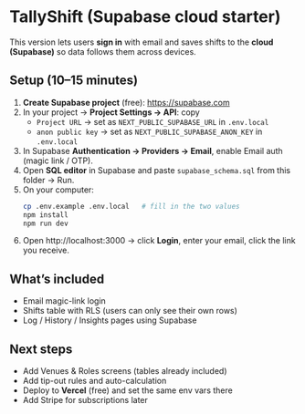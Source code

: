 
# TallyShift (Supabase cloud starter)

This version lets users **sign in** with email and saves shifts to the **cloud (Supabase)** so data follows them across devices.

## Setup (10–15 minutes)
1) **Create Supabase project** (free): https://supabase.com
2) In your project → **Project Settings → API**: copy
   - `Project URL` → set as `NEXT_PUBLIC_SUPABASE_URL` in `.env.local`
   - `anon public key` → set as `NEXT_PUBLIC_SUPABASE_ANON_KEY` in `.env.local`
3) In Supabase **Authentication → Providers → Email**, enable Email auth (magic link / OTP).
4) Open **SQL editor** in Supabase and paste `supabase_schema.sql` from this folder → Run.
5) On your computer:
   ```bash
   cp .env.example .env.local   # fill in the two values
   npm install
   npm run dev
   ```
6) Open http://localhost:3000 → click **Login**, enter your email, click the link you receive.

## What’s included
- Email magic-link login
- Shifts table with RLS (users can only see their own rows)
- Log / History / Insights pages using Supabase

## Next steps
- Add Venues & Roles screens (tables already included)
- Add tip-out rules and auto-calculation
- Deploy to **Vercel** (free) and set the same env vars there
- Add Stripe for subscriptions later
